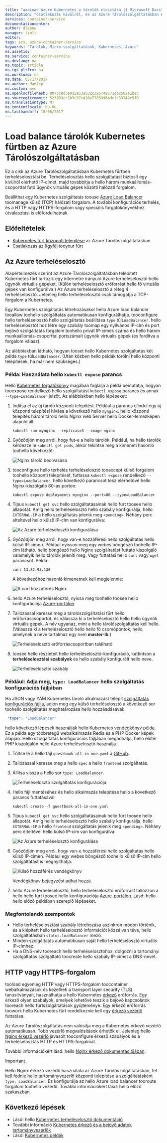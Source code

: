 ```yaml
---
title: "aaaLoad Azure Kubernetes a tárolók elosztása |} Microsoft Docs"
description: "Csatlakozás kívülről, és az Azure Tárolószolgáltatásban Kubernetes fürtben több tároló terheléselosztása."
services: container-service
documentationcenter: 
author: dlepow
manager: timlt
editor: 
tags: acs, azure-container-service
keywords: "Tárolók, Micro-szolgáltatások, Kubernetes, Azure"
ms.assetid: 
ms.service: container-service
ms.devlang: na
ms.topic: article
ms.tgt_pltfrm: na
ms.workload: na
ms.date: 05/17/2017
ms.author: danlep
ms.custom: mvc
ms.openlocfilehash: 8073c8d3a015a53a532c326749571cb2582e1bac
ms.sourcegitcommit: 523283cc1b3c37c428e77850964dc1c33742c5f0
ms.translationtype: MT
ms.contentlocale: hu-HU
ms.lasthandoff: 10/06/2017
---
```

# <a name="load-balance-containers-in-a-kubernetes-cluster-in-azure-container-service"></a>Load balance tárolók Kubernetes fürtben az Azure Tárolószolgáltatásban 
Ez a cikk az Azure Tárolószolgáltatásban Kubernetes fürtben terheléselosztási be. Terheléselosztás hello szolgáltatást biztosít egy kívülről elérhető IP-címet, majd továbbítja a hello három munkaállomás-csoporttal futó ügynök virtuális gépek közötti hálózati forgalom.

Beállíthat egy Kubernetes szolgáltatás toouse [Azure Load Balancer](../../load-balancer/load-balancer-overview.md) toomanage külső (TCP) hálózati forgalom. A további konfigurációs terhelés, és a HTTP vagy HTTPS-forgalom vagy speciális forgatókönyvekhez útválasztási is előfordulhatnak.

## <a name="prerequisites"></a>Előfeltételek
* [Kubernetes fürt központi telepítése](container-service-kubernetes-walkthrough.md) az Azure Tárolószolgáltatásban
* [Csatlakozás az ügyfél](../container-service-connect.md) tooyour fürt

## <a name="azure-load-balancer"></a>Az Azure terheléselosztó

Alapértelmezés szerint az Azure Tárolószolgáltatásban telepített Kubernetes fürt tartozik egy internetre irányuló Azure terheléselosztó hello ügynök virtuális gépeket. (Külön terheléselosztó erőforrást hello fő virtuális gépek van konfigurálva.) Az Azure terheléselosztó a réteg 4 terheléselosztó. Jelenleg hello terheléselosztó csak támogatja a TCP-forgalom a Kubernetes.

Egy Kubernetes szolgáltatás létrehozásakor hello Azure load balancer tooallow toohello szolgáltatás automatikusan konfigurálhatja. tooconfigure hello terheléselosztó hello szolgáltatás beállítása `type` túl`LoadBalancer`. hello terheléselosztót hoz létre egy szabály toomap egy nyilvános IP-cím és port bejövő szolgáltatás forgalom toohello privát IP-címek száma és hello három munkaállomás-csoporttal portszámait ügynök virtuális gépek (és fordítva a forgalom válasz). 

 Az alábbiakban látható, hogyan tooset hello Kubernetes szolgáltatás két példa `type` túl`LoadBalancer`. (Után közben hello példák törölni hello központi telepítések, ha már nem szükséges.)

### <a name="example-use-hello-kubectl-expose-command"></a>Példa: Használata hello `kubectl expose` parancs 
Hello [Kubernetes forgatókönyv](container-service-kubernetes-walkthrough.md) magában foglalja a példa bemutatja, hogyan tooexpose rendelkező hello szolgáltatást `kubectl expose` parancs és annak `--type=LoadBalancer` jelzőt. Az alábbiakban hello lépéseket:

1. Indítsa el az új tároló központi telepítést. Például a parancs elindul egy új központi telepítési hívása a következő hello `mynginx`. hello központi telepítés három tároló hello Nginx web Server hello Docker-lemezképen alapuló áll.

    ```console
    kubectl run mynginx --replicas=3 --image nginx
    ```
2. Győződjön meg arról, hogy fut-e a hello tárolók. Például, ha hello tárolók kérdezze le `kubectl get pods`, akkor tekintse meg a kimeneti hasonló toohello következőt:

    ![Nginx tároló beolvasása](./media/container-service-kubernetes-load-balancing/nginx-get-pods.png)

3. tooconfigure hello terhelés terheléselosztó tooaccept külső forgalom toohello központi telepítését, futtassa `kubectl expose` rendelkező `--type=LoadBalancer`. hello következő parancsot tesz elérhetővé hello Nginx-kiszolgáló 80-as porton:

    ```console
    kubectl expose deployments mynginx --port=80 --type=LoadBalancer
    ```

4. Típus `kubectl get svc` hello szolgáltatásainak hello fürt toosee hello állapotát. Amíg hello terheléselosztó hello szabály konfigurálja, hello `EXTERNAL-IP` a hello szolgáltatás jelenik meg `<pending>`. Néhány perc elteltével hello külső IP-cím van konfigurálva: 

    ![Az Azure terheléselosztó konfigurálása](./media/container-service-kubernetes-load-balancing/nginx-external-ip.png)

5. Győződjön meg arról, hogy van-e hozzáférési hello szolgáltatás hello külső IP-címen. Például nyisson meg egy webes böngésző toohello IP-cím látható. hello böngésző hello Nginx szolgáltatást futtató kiszolgáló valamelyik hello tárolók jeleníti meg. Vagy futtatási hello `curl` vagy `wget` parancsot. Példa:

    ```
    curl 13.82.93.130
    ```

    A következőhöz hasonló kimenetnek kell megjelennie:

    ![A curl hozzáférés Nginx](./media/container-service-kubernetes-load-balancing/curl-output.png)

6. hello Azure terheléselosztó, nyissa meg toohello toosee hello konfigurációja [Azure-portálon](https://portal.azure.com).

7. Tallózással keresse meg a tárolószolgáltatási fürt hello erőforráscsoportot, és válassza ki a terheléselosztó hello hello ügynök virtuális gépek. A név ugyanaz, mint a hello tárolószolgáltatás kell hello. (Válassza ki a terheléselosztó hello hello fő csomópontok, hello, amelynek a neve tartalmaz egy nem **master-lb**.) 

    ![Terheléselosztó erőforráscsoportban található](./media/container-service-kubernetes-load-balancing/container-resource-group-portal.png)

8. toosee hello részleteit hello terheléselosztó-konfiguráció, kattintson a **terheléselosztási szabályok** és hello szabály konfigurált hello neve.

    ![Terheléselosztói szabály](./media/container-service-kubernetes-load-balancing/load-balancing-rules.png) 

### <a name="example-specify-type-loadbalancer-in-hello-service-configuration-file"></a>Például: Adja meg, `type: LoadBalancer` hello szolgáltatás konfigurációs fájljában

Ha JSON vagy YAM Kubernetes tároló alkalmazást telepít [szolgáltatás konfigurációs fájlja](https://kubernetes.io/docs/user-guide/services/operations/#service-configuration-file), adjon meg egy külső terheléselosztó a következő sor toohello szolgáltatás meghatározása hello hozzáadásával:

```YAML
 "type": "LoadBalancer"
``` 



hello következő lépések használják hello Kubernetes [vendégkönyv példa](https://github.com/kubernetes/kubernetes/tree/master/examples/guestbook). Ez a példa egy többrétegű webalkalmazás Redis és a PHP Docker képek alapján. Hello szolgáltatás konfigurációs fájljában megadhatja, hello előtér PHP kiszolgálón hello Azure terheléselosztó használja.

1. Töltse le a hello fájl `guestbook-all-in-one.yaml` a [GitHub](https://github.com/kubernetes/kubernetes/tree/master/examples/guestbook/all-in-one). 
2. Tallózással keresse meg a hello `spec` a hello `frontend` szolgáltatás.
3. Állítsa vissza a hello sor `type: LoadBalancer`.

    ![Terheléselosztó szolgáltatás konfigurációja](./media/container-service-kubernetes-load-balancing/guestbook-frontend-loadbalance.png)

4. Hello fájl mentéséhez és hello alkalmazás telepítése hello a következő parancs futtatásával:

    ```
    kubectl create -f guestbook-all-in-one.yaml
    ```

5. Típus `kubectl get svc` hello szolgáltatásainak hello fürt toosee hello állapotát. Amíg hello terheléselosztó hello szabály konfigurálja, hello `EXTERNAL-IP` a hello `frontend` szolgáltatás jelenik meg `<pending>`. Néhány perc elteltével hello külső IP-cím van konfigurálva: 

    ![Az Azure terheléselosztó konfigurálása](./media/container-service-kubernetes-load-balancing/guestbook-external-ip.png)

6. Győződjön meg arról, hogy van-e hozzáférési hello szolgáltatás hello külső IP-címen. Például egy webes böngésző toohello külső IP-cím hello szolgáltatást is megnyithatja.

    ![Külső hozzáférés vendégkönyv](./media/container-service-kubernetes-load-balancing/guestbook-web.png)

    Vendégkönyv bejegyzést adhat hozzá.

7. hello Azure terheléselosztó, hello terheléselosztó erőforrást tallózzon a hello hello fürt toosee hello konfigurációja [Azure-portálon](https://portal.azure.com). Lásd: hello hello előző példában szereplő lépéseket.

### <a name="considerations"></a>Megfontolandó szempontok

* Hello terheléselosztási szabály létrehozása aszinkron módon történik, és a kiépített hello terheléselosztó információt közzé van téve, hello szolgáltatásban `status.loadBalancer` mező.
* Minden szolgáltatás automatikusan saját hello terheléselosztó virtuális IP-címhez.
* Ha a DNS-név tooreach hello terheléselosztóhoz, dolgozni a tartományi szolgáltatás szolgáltató toocreate hello szabály IP-címet a DNS-nevét.

## <a name="http-or-https-traffic"></a>HTTP vagy HTTPS-forgalom

tooload egyenleg HTTP vagy HTTPS-forgalom toocontainer webalkalmazások és kezelheti a transport layer security (TLS) tanúsítványait, használhatja a hello Kubernetes [érkező](https://kubernetes.io/docs/user-guide/ingress/) erőforrás. Egy érkező olyan szabályok, amelyek lehetővé teszik a bejövő kapcsolatok tooreach hello fürtszolgáltatások gyűjteménye. Egy érkező erőforrás toowork hello Kubernetes fürt rendelkeznie kell egy [érkező vezérlő](https://kubernetes.io/docs/user-guide/ingress/#ingress-controllers) futtatása.

Az Azure Tárolószolgáltatás nem valósítja meg a Kubernetes érkező vezérlő automatikusan. Több vezérlő megvalósítások érhetők el. Jelenleg hello [Nginx érkező vezérlő](https://github.com/kubernetes/ingress/tree/master/examples/deployment/nginx) javasolt tooconfigure érkező szabályok és a terheléselosztás HTTP és HTTPS-forgalmat. 

További információkért lásd: hello [Nginx érkező dokumentációjában](https://github.com/kubernetes/ingress/tree/master/controllers/nginx/README.md).

> [!IMPORTANT]
> Hello Nginx érkező vezérlő használata az Azure Tárolószolgáltatásban, fel kell fednie hello tartományvezérlő központi telepítése a szolgáltatásként `type: LoadBalancer`. Ez konfigurálja az hello Azure load balancer tooroute forgalom toohello vezérlő. További információkért lásd: hello előző szakaszban.


## <a name="next-steps"></a>Következő lépések

* Lásd: hello [Kubernetes terheléselosztó dokumentáció](https://kubernetes.io/docs/user-guide/load-balancer/)
* További információ [Kubernetes érkező és a bejövő adatok tartományvezérlők](https://kubernetes.io/docs/user-guide/ingress/)
* Lásd: [Kubernetes példák](https://github.com/kubernetes/kubernetes/tree/master/examples)

